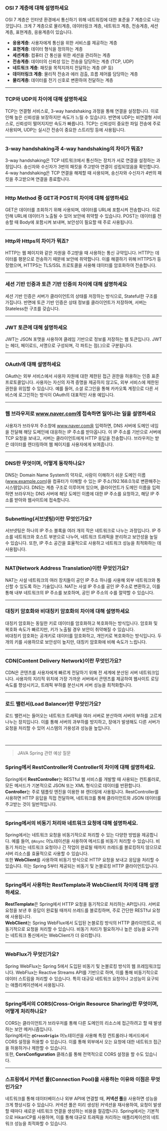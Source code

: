 ### OSI 7 계층에 대해 설명하세요
OSI 7 계층은 인터넷 환경에서 통신하기 위해 네트워킹에 대한 표준을 7 계층으로 나눈 것입니다. 크게 7 계층으로 물리계층, 데이터링크 계층, 네트워크 계층, 전송계층, 세션계층, 표현계층, 응용계층이 있습니다.

- **응용계층**: 사용자에게 통신을 위한 서비스를 제공하는 계층
- **표현계층**: 데이터 형식을 정의하는 계층
- **세션계층**: 컴퓨터 간 통신을 위한 세션을 관리하는 계층
- **전송계층**: 데이터의 신뢰성 있는 전송을 담당하는 계층 (TCP, UDP)
- **네트워크 계층**: 패킷을 목적지까지 전달하는 계층 (IP 등)
- **데이터링크 계층**: 물리적 전송과 에러 검출, 흐름 제어를 담당하는 계층
- **물리계층**: 데이터를 전기 신호로 변환하여 전달하는 계층

---

### TCP와 UDP의 차이에 대해 설명하세요
TCP는 연결형 서비스로, 3-way handshaking 과정을 통해 연결을 설정합니다. 이로 인해 높은 신뢰성을 보장하지만 속도가 느릴 수 있습니다. 반면에 UDP는 비연결형 서비스로, 신뢰성이 떨어지지만 속도가 빠릅니다. TCP는 신뢰성이 중요한 파일 전송에 주로 사용되며, UDP는 실시간 전송이 중요한 스트리밍 등에 사용됩니다.

---

### 3-way handshaking과 4-way handshaking의 차이가 뭐죠?
3-way handshaking은 TCP 네트워크에서 통신하는 장치가 서로 연결을 설정하는 과정입니다. 송신자와 수신자가 3번의 패킷을 주고받아 연결이 성립되었음을 확인합니다.  
4-way handshaking은 TCP 연결을 해제할 때 사용되며, 송신자와 수신자가 4번의 패킷을 주고받으며 연결을 종료합니다.

---

### Http Method 중 GET과 POST의 차이에 대해 설명하세요
GET은 데이터를 조회하기 위해 사용되며, 데이터를 URL에 포함시켜 전송합니다. 이로 인해 URL에 데이터가 노출될 수 있어 보안에 취약할 수 있습니다. POST는 데이터를 전송할 때 Body에 포함시켜 보내며, 보안성이 필요할 때 주로 사용됩니다.

---

### Http와 Https의 차이가 뭐죠?
HTTP는 웹 페이지와 같은 자원을 주고받을 때 사용하는 통신 규약입니다. HTTP는 데이터를 평문으로 전송하기 때문에 보안에 취약합니다. 이를 해결하기 위해 HTTPS가 등장했으며, HTTPS는 TLS/SSL 프로토콜을 사용해 데이터를 암호화하여 전송합니다.

---

### 세션 기반 인증과 토큰 기반 인증의 차이에 대해 설명하세요
세션 기반 인증은 서버가 클라이언트의 상태를 저장하는 방식으로, Stateful한 구조를 가집니다. 반면에 토큰 기반 인증은 상태 정보를 클라이언트가 저장하며, 서버는 Stateless한 구조를 갖습니다.

---

### JWT 토큰에 대해 설명하세요
JWT는 JSON 포맷을 사용하여 클레임 기반으로 정보를 저장하는 웹 토큰입니다. JWT는 헤더, 페이로드, 서명으로 구성되며, 각 파트는 점(.)으로 구분됩니다.

---

### OAuth에 대해 설명하세요
OAuth는 외부 서비스에서 사용자 자원에 대한 제한된 접근 권한을 허용하는 인증 표준 프로토콜입니다. 사용자는 자신의 자격 증명을 제공하지 않고도, 외부 서비스에 제한된 권한을 위임할 수 있습니다. 예를 들어, 소셜 로그인을 통해 카카오톡 계정으로 다른 서비스에 로그인하는 방식이 OAuth의 대표적인 사용 예입니다.

---

### 웹 브라우저로 www.naver.com에 접속하면 일어나는 일을 설명하세요
사용자가 브라우저 주소창에 www.naver.com을 입력하면, DNS 서버에 도메인 네임을 전달해 해당 도메인에 대응하는 IP 주소를 받아옵니다. 이 IP 주소를 기반으로 서버에 TCP 요청을 보내고, 서버는 클라이언트에게 HTTP 응답을 전송합니다. 브라우저는 받은 데이터를 렌더링하여 웹 페이지를 사용자에게 보여줍니다.

---

### DNS란 무엇이며, 어떻게 동작하나요?
DNS는 Domain Name System의 약자로, 사람이 이해하기 쉬운 도메인 이름(www.example.com)을 컴퓨터가 이해할 수 있는 IP 주소(192.168.0.1)로 변환해주는 시스템입니다. DNS는 계층 구조로 이루어져 있으며, 클라이언트가 도메인 이름을 입력하면 브라우저는 DNS 서버에 해당 도메인 이름에 대한 IP 주소를 요청하고, 해당 IP 주소를 받아와 웹사이트에 접속합니다.

---

### Subnetting(서브넷팅)이란 무엇인가요?
서브넷팅은 하나의 IP 주소 블록을 여러 개의 작은 네트워크로 나누는 과정입니다. IP 주소를 네트워크와 호스트 부분으로 나누어, 네트워크 트래픽을 분리하고 보안성을 높일 수 있습니다. 또한, IP 주소 공간을 효율적으로 사용하고 네트워크 성능을 최적화하는 데 사용됩니다.

---

### NAT(Network Address Translation)이란 무엇인가요?
NAT는 사설 네트워크의 여러 장치들이 공인 IP 주소 하나를 사용해 외부 네트워크와 통신할 수 있도록 하는 기술입니다. NAT는 사설 IP 주소를 공인 IP 주소로 변환하고, 이를 통해 내부 네트워크의 IP 주소를 보호하며, 공인 IP 주소의 수를 절약할 수 있습니다.

---

### 대칭키 암호화와 비대칭키 암호화의 차이에 대해 설명하세요
대칭키 암호화는 동일한 키로 데이터를 암호화하고 복호화하는 방식입니다. 암호화 및 복호화 속도가 빠르지만, 키가 노출될 경우 보안이 취약해질 수 있습니다.  
비대칭키 암호화는 공개키로 데이터를 암호화하고, 개인키로 복호화하는 방식입니다. 두 개의 키를 사용하므로 보안성이 높지만, 대칭키 암호화에 비해 속도가 느립니다.

---

### CDN(Content Delivery Network)이란 무엇인가요?
CDN은 콘텐츠를 사용자에게 빠르게 전달하기 위해 전 세계에 분산된 서버 네트워크입니다. 사용자의 지리적 위치에 가장 가까운 서버에서 콘텐츠를 제공하여 웹사이트 로딩 속도를 향상시키고, 트래픽 부하를 분산시켜 서버 성능을 최적화합니다.

---

### 로드 밸런서(Load Balancer)란 무엇인가요?
로드 밸런서는 들어오는 네트워크 트래픽을 여러 서버로 분산하여 서버의 부하를 고르게 나누는 장치입니다. 이를 통해 서버의 과부하를 방지하고, 장애가 발생해도 다른 서버가 요청을 처리할 수 있어 시스템의 가용성과 성능을 높입니다.

<br>

---

> JAVA Spring 관련 예상 질문

### Spring에서 RestController와 Controller의 차이에 대해 설명하세요.
Spring에서 **RestController**는 RESTful 웹 서비스를 개발할 때 사용되는 컨트롤러로, 모든 메서드가 기본적으로 JSON 또는 XML 형식으로 데이터를 반환합니다. **Controller**는 주로 템플릿 엔진을 이용한 뷰 렌더링에 사용됩니다. RestController를 사용하면 HTTP 응답을 직접 전달하며, 네트워크를 통해 클라이언트와 JSON 데이터를 주고받는 것이 일반적입니다.

---

### Spring에서의 비동기 처리와 네트워크 요청에 대해 설명하세요.
Spring에서는 네트워크 요청을 비동기적으로 처리할 수 있는 다양한 방법을 제공합니다. 예를 들어, `@Async` 어노테이션을 사용하여 메서드를 비동기 처리할 수 있습니다. 비동기 처리는 네트워크 요청이나 긴 작업이 완료될 때까지 쓰레드를 블로킹하지 않으므로 서버 리소스를 효율적으로 사용할 수 있습니다.  
또한 **WebClient**를 사용하여 비동기 방식으로 HTTP 요청을 보내고 응답을 처리할 수 있습니다. 이는 Spring 5부터 제공되는 비동기 및 논블로킹 HTTP 클라이언트입니다.

---

### Spring에서 사용하는 RestTemplate과 WebClient의 차이에 대해 설명하세요.
**RestTemplate**은 Spring에서 HTTP 요청을 동기적으로 처리하는 API입니다. 서버로 요청을 보낸 후 응답이 완료될 때까지 쓰레드를 블로킹하며, 주로 간단한 RESTful 요청에 사용됩니다.  
**WebClient**는 Spring WebFlux에서 도입된 논블로킹 방식의 HTTP 클라이언트로, 비동기적으로 요청을 처리할 수 있습니다. 비동기 처리가 필요하거나 높은 성능을 요구하는 네트워크 통신에서는 WebClient가 더 유리합니다.

---

### WebFlux가 무엇인가요?
Spring WebFlux는 Spring 5에서 도입된 비동기 및 논블로킹 방식의 웹 프레임워크입니다. WebFlux는 Reactive Streams API를 기반으로 하며, 이를 통해 비동기적으로 데이터 스트림을 처리할 수 있습니다. 특히 대규모 네트워크 요청이나 고성능이 요구되는 애플리케이션에서 사용됩니다.

---

### Spring에서의 CORS(Cross-Origin Resource Sharing)란 무엇이며, 어떻게 처리하나요?
CORS는 클라이언트가 브라우저를 통해 다른 도메인의 리소스에 접근하려고 할 때 발생하는 보안 메커니즘입니다.  
Spring에서는 **`@CrossOrigin`** 어노테이션을 사용해 특정 컨트롤러나 메서드에서 CORS 설정을 허용할 수 있습니다. 이를 통해 외부에서 오는 요청에 대한 네트워크 접근을 허용하거나 제한할 수 있습니다.  
또한, **CorsConfiguration** 클래스를 통해 전역적으로 CORS 설정을 할 수도 있습니다.

---

### 스프링에서 커넥션 풀(Connection Pool)을 사용하는 이유와 이점은 무엇인가요?
네트워크를 통해 데이터베이스나 외부 API에 연결할 때, **커넥션 풀**을 사용하면 성능을 크게 향상시킬 수 있습니다. 커넥션 풀은 미리 생성된 커넥션을 재사용하여, 요청이 발생할 때마다 새로운 네트워크 연결을 생성하는 비용을 절감합니다. Spring에서는 기본적으로 HikariCP를 사용하며, 이를 통해 대규모 트래픽을 처리하는 애플리케이션의 네트워크 성능을 최적화할 수 있습니다.